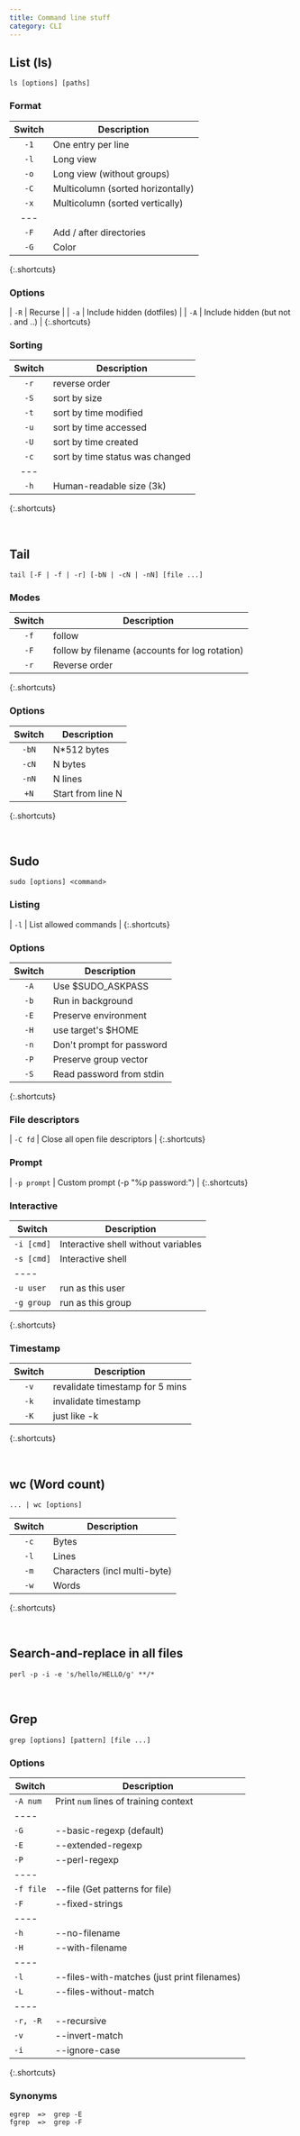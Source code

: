 ```yaml
---
title: Command line stuff
category: CLI
---
```


## List (ls)

    ls [options] [paths]

### Format

| Switch | Description             |
|:------:|-------------------------|
|  `-1`  | One entry per line      |
|  `-l`  | Long view               |
|  `-o`  | Long view (without groups) |
|  `-C`  | Multicolumn (sorted horizontally) |
|  `-x`  | Multicolumn (sorted vertically) |
|  ---   |
|  `-F`  | Add / after directories |
|  `-G`  | Color                   |
{:.shortcuts}

### Options

| `-R` | Recurse |
| `-a` | Include hidden (dotfiles) |
| `-A` | Include hidden (but not . and ..) |
{:.shortcuts}

### Sorting

| Switch | Description              |
|:------:|--------------------------|
|  `-r`  | reverse order            |
|  `-S`  | sort by size             |
|  `-t`  | sort by time modified    |
|  `-u`  | sort by time accessed    |
|  `-U`  | sort by time created     |
|  `-c`  | sort by time status was changed |
|  ---   |
|  `-h`  | Human-readable size (3k) |
{:.shortcuts}

<br>

## Tail

    tail [-F | -f | -r] [-bN | -cN | -nN] [file ...]

### Modes

| Switch | Description                                    |
|:------:|------------------------------------------------|
|  `-f`  | follow                                         |
|  `-F`  | follow by filename (accounts for log rotation) |
|  `-r`  | Reverse order                                  |
{:.shortcuts}

### Options

| Switch | Description       |
|:------:|-------------------|
| `-bN`  | N*512 bytes       |
| `-cN`  | N bytes           |
| `-nN`  | N lines           |
|  `+N`  | Start from line N |
{:.shortcuts}

<br>

## Sudo

```
sudo [options] <command>
```

### Listing

| `-l` | List allowed commands |
{:.shortcuts}

### Options

| Switch | Description               |
|:------:|---------------------------|
|  `-A`  | Use $SUDO_ASKPASS         |
|  `-b`  | Run in background         |
|  `-E`  | Preserve environment      |
|  `-H`  | use target's $HOME        |
|  `-n`  | Don't prompt for password |
|  `-P`  | Preserve group vector     |
|  `-S`  | Read password from stdin  |
{:.shortcuts}

### File descriptors

| `-C fd` | Close all open file descriptors |
{:.shortcuts}

### Prompt

| `-p prompt` | Custom prompt (-p "%p password:") |
{:.shortcuts}

### Interactive

| Switch     | Description       |
|------------|-------------------|
| `-i [cmd]` | Interactive shell without variables |
| `-s [cmd]` | Interactive shell |
| ----       |
| `-u user`  | run as this user  |
| `-g group` | run as this group |
{:.shortcuts}

### Timestamp

| Switch | Description                     |
|:------:|---------------------------------|
|  `-v`  | revalidate timestamp for 5 mins |
|  `-k`  | invalidate timestamp            |
|  `-K`  | just like -k                    |
{:.shortcuts}

<br>

## wc (Word count)

```
... | wc [options]
```

| Switch | Description                  |
|:------:|------------------------------|
|  `-c`  | Bytes                        |
|  `-l`  | Lines                        |
|  `-m`  | Characters (incl multi-byte) |
|  `-w`  | Words                        |
{:.shortcuts}

<br>

## Search-and-replace in all files

    perl -p -i -e 's/hello/HELLO/g' **/*

<br>

## Grep

```
grep [options] [pattern] [file ...]
```

### Options

| Switch    | Description    |
|-----------|----------------|
| `-A num`  | Print `num` lines of training context |
| ----      |
| `-G`      | --basic-regexp (default) |
| `-E`      | --extended-regexp |
| `-P`      | --perl-regexp  |
| ----      |
| `-f file` | --file (Get patterns for file) |
| `-F`      | --fixed-strings |
| ----      |
| `-h`      | --no-filename  |
| `-H`      | --with-filename |
| ----      |
| `-l`      | --files-with-matches (just print filenames) |
| `-L`      | --files-without-match |
| ----      |
| `-r, -R`  | --recursive    |
| `-v`      | --invert-match |
| `-i`      | --ignore-case  |
{:.shortcuts}

### Synonyms

    egrep  =>  grep -E
    fgrep  =>  grep -F
